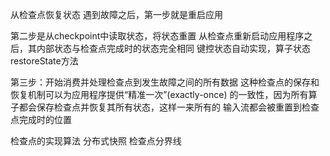 从检查点恢复状态
遇到故障之后，第一步就是重启应用

第二步是从checkpoint中读取状态，将状态重置
从检查点重新启动应用程序之后，其内部状态与检查点完成时的状态完全相同
键控状态自动实现，算子状态restoreState方法

第三步：开始消费并处理检查点到发生故障之间的所有数据
这种检查点的保存和恢复机制可以为应用程序提供“精准一次”(exactly-once)
的一致性，因为所有算子都会保存检查点并恢复其所有状态，这样一来所有的
输入流都会被重置到检查点完成时的位置


检查点的实现算法
分布式快照
检查点分界线
